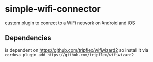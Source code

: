 # simple-wifi-connector
 custom plugin to connect to a WiFi network on Android and iOS
## Dependencies
 is dependent on https://github.com/tripflex/wifiwizard2
 so install it via `cordova plugin add https://github.com/tripflex/wifiwizard2`

